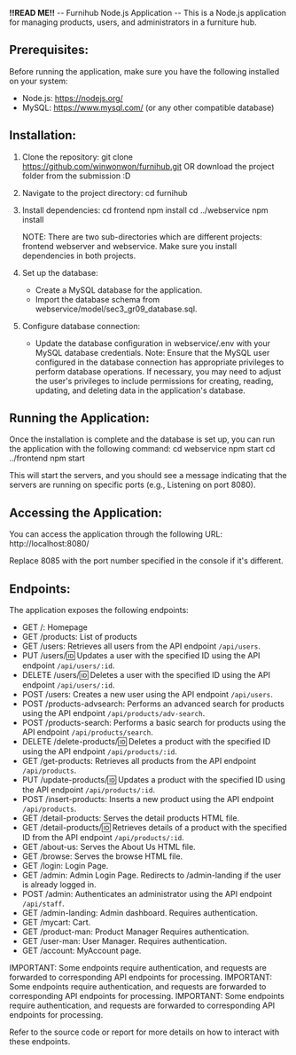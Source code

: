 **!!READ ME!!**
-- Furnihub Node.js Application --
This is a Node.js application for managing products, users, and administrators in a furniture hub.

## Prerequisites:
Before running the application, make sure you have the following installed on your system:
- Node.js: https://nodejs.org/
- MySQL: https://www.mysql.com/ (or any other compatible database)

## Installation:
1. Clone the repository:
   git clone https://github.com/winwonwon/furnihub.git OR download the project folder from the submission :D

2. Navigate to the project directory:
   cd furnihub

3. Install dependencies:
   cd frontend
   npm install
   cd ../webservice
   npm install
   
   NOTE: There are two sub-directories which are different projects: frontend webserver and webservice. Make sure you install dependencies in both projects.

4. Set up the database:
   - Create a MySQL database for the application.
   - Import the database schema from webservice/model/sec3_gr09_database.sql.

5. Configure database connection:
   - Update the database configuration in webservice/.env with your MySQL database credentials.
   Note: Ensure that the MySQL user configured in the database connection has appropriate privileges to perform database operations. 
   If necessary, you may need to adjust the user's privileges to include permissions for creating, reading, updating, and deleting data in the application's database.

## Running the Application:
Once the installation is complete and the database is set up, you can run the application with the following command:
   cd webservice
   npm start
   cd ../frontend
   npm start

This will start the servers, and you should see a message indicating that the servers are running on specific ports (e.g., Listening on port 8080).

## Accessing the Application:
You can access the application through the following URL:
   http://localhost:8080/

Replace 8085 with the port number specified in the console if it's different.

## Endpoints:
The application exposes the following endpoints:

- GET /: Homepage
- GET /products: List of products
- GET /users: Retrieves all users from the API endpoint `/api/users`.
- PUT /users/:id: Updates a user with the specified ID using the API endpoint `/api/users/:id`.
- DELETE /users/:id: Deletes a user with the specified ID using the API endpoint `/api/users/:id`.
- POST /users: Creates a new user using the API endpoint `/api/users`.
- POST /products-advsearch: Performs an advanced search for products using the API endpoint `/api/products/adv-search`.
- POST /products-search: Performs a basic search for products using the API endpoint `/api/products/search`.
- DELETE /delete-products/:id: Deletes a product with the specified ID using the API endpoint `/api/products/:id`.
- GET /get-products: Retrieves all products from the API endpoint `/api/products`.
- PUT /update-products/:id: Updates a product with the specified ID using the API endpoint `/api/products/:id`.
- POST /insert-products: Inserts a new product using the API endpoint `/api/products`.
- GET /detail-products: Serves the detail products HTML file.
- GET /detail-products/:id: Retrieves details of a product with the specified ID from the API endpoint `/api/products/:id`.
- GET /about-us: Serves the About Us HTML file.
- GET /browse: Serves the browse HTML file.
- GET /login: Login Page.
- GET /admin: Admin Login Page. Redirects to /admin-landing if the user is already logged in.
- POST /admin: Authenticates an administrator using the API endpoint `/api/staff`.
- GET /admin-landing: Admin dashboard. Requires authentication.
- GET /mycart: Cart.
- GET /product-man: Product Manager Requires authentication.
- GET /user-man: User Manager. Requires authentication.
- GET /account: MyAccount page.

IMPORTANT: Some endpoints require authentication, and requests are forwarded to corresponding API endpoints for processing.
IMPORTANT: Some endpoints require authentication, and requests are forwarded to corresponding API endpoints for processing.
IMPORTANT: Some endpoints require authentication, and requests are forwarded to corresponding API endpoints for processing.

Refer to the source code or report for more details on how to interact with these endpoints.
